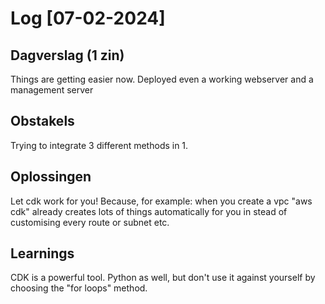 # Log [07-02-2024]

## Dagverslag (1 zin)
Things are getting easier now. Deployed even a working webserver and a management server

## Obstakels
Trying to integrate 3 different methods in 1.

## Oplossingen
Let cdk work for you! 
Because, for example: when you create a vpc "aws cdk" already creates lots of things automatically for you in stead of customising every route or subnet etc.

## Learnings
CDK is a powerful tool. Python as well, but don't use it against yourself by choosing the "for loops" method. 
